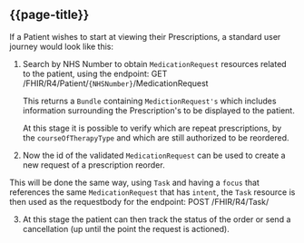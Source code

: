 ## {{page-title}}

If a Patient wishes to start at viewing their Prescriptions, a standard user journey would look like this:

 1. Search by NHS Number to obtain `MedicationRequest` resources related to the patient, using the endpoint: GET /FHIR/R4/Patient/`{NHSNumber}`/MedicationRequest

    This returns a `Bundle` containing `MedictionRequest's` which includes information surrounding the Prescription's to be displayed to the patient. 

    At this stage it is possible to verify which are repeat prescriptions, by the `courseOfTherapyType` and which are still authorized to be reordered. 

 2. Now the id of the validated `MedicationRequest` can be used to create a new request of a prescription reorder.
 
 This will be done the same way, using `Task` and having a `focus` that references the same `MedicationRequest` that has `intent`, the `Task` resource is then used as the requestbody for the endpoint: POST /FHIR/R4/Task/

 3. At this stage the patient can then track the status of the order or send a cancellation (up until the point the request is actioned).
